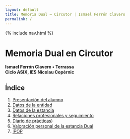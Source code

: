 ```yaml
---
layout: default
title: Memoria Dual – Circutor | Ismael Ferrón Clavero
permalink: /
---
```


{% include nav.html %}

# Memoria Dual en Circutor

**Ismael Ferrón Clavero • Terrassa**  
**Ciclo ASIX, IES Nicolau Copèrnic**

## Índice

1. [Presentación del alumno](/presentacion/)
2. [Datos de la entidad](/entidad/)
3. [Datos de la estancia](/estancia/)
4. [Relaciones profesionales y seguimiento](/relaciones/)
5. [Diario de prácticas](/diario/))
6. [Valoración personal de la estancia Dual](/valoracion/)
7. [IPOP](/ipop/)






